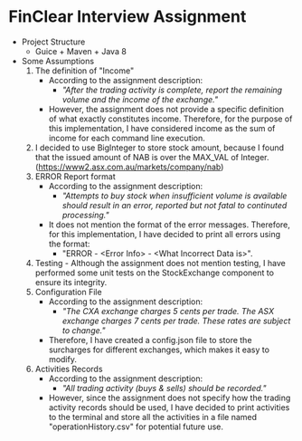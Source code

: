 # FinClear Interview Assignment
* Project Structure 
  * Guice + Maven + Java 8
* Some Assumptions
  1. The definition of "Income"
     * According to the assignment description:
       * _"After the trading activity is complete, report the remaining volume and the income of the exchange."_ 
     * However, the assignment does not provide a specific definition of what exactly constitutes income. Therefore, for the purpose of this implementation, I have considered income as the sum of income for each command line execution.
  2. I decided to use BigInteger to store stock amount, because I found that the issued amount of NAB is over the MAX_VAL of Integer. (https://www2.asx.com.au/markets/company/nab)
  3. ERROR Report format
     * According to the assignment description:
       * _"Attempts to buy stock when insufficient volume is available should result in an error, reported but not fatal to continuted processing."_
     * It does not mention the format of the error messages. Therefore, for this implementation, I have decided to print all errors using the format: 
       * "ERROR - \<Error Info> - \<What Incorrect Data is>".
  4. Testing - Although the assignment does not mention testing, I have performed some unit tests on the StockExchange component to ensure its integrity.
  5. Configuration File
     * According to the assignment description:
        * _"The CXA exchange charges 5 cents per trade. The ASX exchange charges 7 cents per trade. These rates are subject to change."_
     * Therefore, I have created a config.json file to store the surcharges for different exchanges, which makes it easy to modify.
  6. Activities Records
     * According to the assignment description:
       * _"All trading activity (buys & sells) should be recorded."_
     * However, since the assignment does not specify how the trading activity records should be used, I have decided to print activities to the terminal and store all the activities in a file named "operationHistory.csv" for potential future use.